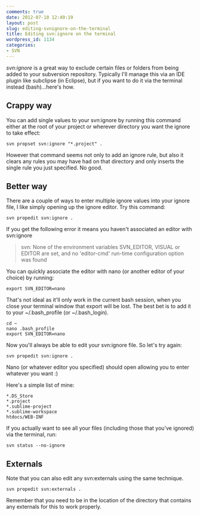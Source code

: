 ```yaml
---
comments: true
date: 2012-07-10 12:49:19
layout: post
slug: editing-svnignore-on-the-terminal
title: Editing svn:ignore on the terminal
wordpress_id: 1134
categories:
- SVN
---
```


_svn:ignore_ is a great way to exclude certain files or folders from being added to your subversion repository. Typically I'll manage this via an IDE plugin like subclipse (in Eclipse), but if you want to do it via the terminal instead (bash)...here's how.


## Crappy way


You can add single values to your svn:ignore by running this command either at the root of your project or wherever directory you want the ignore to take effect:

	svn propset svn:ignore "*.project" .
	
However that command seems not only to add an ignore rule, but also it clears any rules you may have had on that directory and only inserts the single rule you just specified. No good.


## Better way


There are a couple of ways to enter multiple ignore values into your ignore file, I like simply opening up the ignore editor. Try this command:

	svn propedit svn:ignore .
	
If you get the following error it means you haven't associated an editor with svn:ignore

> svn: None of the environment variables SVN_EDITOR, VISUAL or EDITOR are set, and no 'editor-cmd' run-time configuration option was found

You can quickly associate the editor with nano (or another editor of your choice) by running:

	export SVN_EDITOR=nano
	
That's not ideal as it'll only work in the current bash session, when you close your terminal window that export will be lost. The best bet is to add it to your ~/.bash_profile (or ~/.bash_login).

```
cd ~
nano .bash_profile
export SVN_EDITOR=nano
```

Now you'll always be able to edit your svn:ignore file. So let's try again:

	svn propedit svn:ignore .
	
Nano (or whatever editor you specified) should open allowing you to enter whatever you want :)

Here's a simple list of mine:

	*.DS_Store  
	*.project  
	*.sublime-project  
	*.sublime-workspace  
	htdocs/WEB-INF

If you actually want to see all your files (including those that you've ignored) via the terminal, run:

	svn status --no-ignore

## Externals

Note that you can also edit any svn:externals using the same technique.

	svn propedit svn:externals .

Remember that you need to be in the location of the directory that contains any externals for this to work properly.
